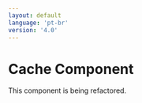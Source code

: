 ```yaml
---
layout: default
language: 'pt-br'
version: '4.0'
---
```


# Cache Component

This component is being refactored.